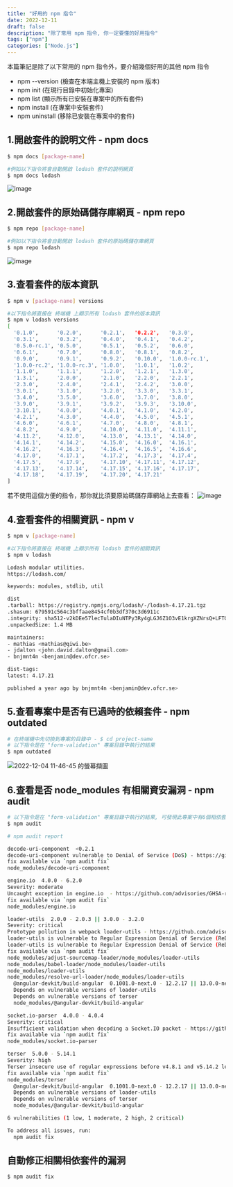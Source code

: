 ```yaml
---
title: "好用的 npm 指令"
date: 2022-12-11
draft: false
description: "除了常用 npm 指令, 你一定要懂的好用指令"
tags: ["npm"]
categories: ["Node.js"]
---
```

本篇筆記是除了以下常用的 npm 指令外，要介紹幾個好用的其他 npm 指令
- npm --version (檢查在本端主機上安裝的 npm 版本)
- npm init (在現行目錄中初始化專案)
- npm list (顯示所有已安裝在專案中的所有套件)
- npm install (在專案中安裝套件)
- npm uninstall (移除已安裝在專案中的套件)


## 1.開啟套件的說明文件 - npm docs
```bash
$ npm docs [package-name]

#例如以下指令將會自動開啟 lodash 套件的說明網頁
$ npm docs lodash
```

![image](https://user-images.githubusercontent.com/21993717/205472805-efcbce43-39b1-4952-a02f-c3c5aecc9024.png)


## 2.開啟套件的原始碼儲存庫網頁 - npm repo
```bash
$ npm repo [package-name]

#例如以下指令將會自動開啟 lodash 套件的原始碼儲存庫網頁
$ npm repo lodash
```

![image](https://user-images.githubusercontent.com/21993717/205472928-8a19bf2c-afec-4a9e-80ae-78b6155d7202.png)

## 3.查看套件的版本資訊
```bash
$ npm v [package-name] versions

#以下指令將直接在 終端機 上顯示所有 lodash 套件的版本資訊
$ npm v lodash versions
[
  '0.1.0',      '0.2.0',      '0.2.1',   '0.2.2',   '0.3.0',
  '0.3.1',      '0.3.2',      '0.4.0',   '0.4.1',   '0.4.2',
  '0.5.0-rc.1', '0.5.0',      '0.5.1',   '0.5.2',   '0.6.0',
  '0.6.1',      '0.7.0',      '0.8.0',   '0.8.1',   '0.8.2',
  '0.9.0',      '0.9.1',      '0.9.2',   '0.10.0',  '1.0.0-rc.1',
  '1.0.0-rc.2', '1.0.0-rc.3', '1.0.0',   '1.0.1',   '1.0.2',
  '1.1.0',      '1.1.1',      '1.2.0',   '1.2.1',   '1.3.0',
  '1.3.1',      '2.0.0',      '2.1.0',   '2.2.0',   '2.2.1',
  '2.3.0',      '2.4.0',      '2.4.1',   '2.4.2',   '3.0.0',
  '3.0.1',      '3.1.0',      '3.2.0',   '3.3.0',   '3.3.1',
  '3.4.0',      '3.5.0',      '3.6.0',   '3.7.0',   '3.8.0',
  '3.9.0',      '3.9.1',      '3.9.2',   '3.9.3',   '3.10.0',
  '3.10.1',     '4.0.0',      '4.0.1',   '4.1.0',   '4.2.0',
  '4.2.1',      '4.3.0',      '4.4.0',   '4.5.0',   '4.5.1',
  '4.6.0',      '4.6.1',      '4.7.0',   '4.8.0',   '4.8.1',
  '4.8.2',      '4.9.0',      '4.10.0',  '4.11.0',  '4.11.1',
  '4.11.2',     '4.12.0',     '4.13.0',  '4.13.1',  '4.14.0',
  '4.14.1',     '4.14.2',     '4.15.0',  '4.16.0',  '4.16.1',
  '4.16.2',     '4.16.3',     '4.16.4',  '4.16.5',  '4.16.6',
  '4.17.0',     '4.17.1',     '4.17.2',  '4.17.3',  '4.17.4',
  '4.17.5',     '4.17.9',     '4.17.10', '4.17.11', '4.17.12',
  '4.17.13',    '4.17.14',    '4.17.15', '4.17.16', '4.17.17',
  '4.17.18',    '4.17.19',    '4.17.20', '4.17.21'
]
```

若不使用這個方便的指令，那你就比須要原始碼儲存庫網站上去查看：
![image](https://user-images.githubusercontent.com/21993717/205473063-289ebe48-3f28-4c52-87b0-cfabe67b77e6.png)


## 4.查看套件的相關資訊 - npm v
```bash
$ npm v [package-name] 

#以下指令將直接在 終端機 上顯示所有 lodash 套件的相關資訊
$ npm v lodash

Lodash modular utilities.
https://lodash.com/

keywords: modules, stdlib, util

dist
.tarball: https://registry.npmjs.org/lodash/-/lodash-4.17.21.tgz
.shasum: 679591c564c3bffaae8454cf0b3df370c3d6911c
.integrity: sha512-v2kDEe57lecTulaDIuNTPy3Ry4gLGJ6Z1O3vE1krgXZNrsQ+LFTGHVxVjcXPs17LhbZVGedAJv8XZ1tvj5FvSg==
.unpackedSize: 1.4 MB

maintainers:
- mathias <mathias@qiwi.be>
- jdalton <john.david.dalton@gmail.com>
- bnjmnt4n <benjamin@dev.ofcr.se>

dist-tags:
latest: 4.17.21  

published a year ago by bnjmnt4n <benjamin@dev.ofcr.se>
```

## 5.查看專案中是否有已過時的依賴套件 - npm outdated
```bash
# 在終端機中先切換到專案的目錄中 - $ cd project-name
# 以下指令是在 "form-validation" 專案目錄中執行的結果
$ npm outdated
```

![2022-12-04 11-46-45 的螢幕擷圖](https://user-images.githubusercontent.com/21993717/205473306-61bbad4e-b651-4128-9674-08e1d7a06b44.png)


## 6.查看是否 node_modules 有相關資安漏洞 - npm audit
```bash
# 以下指令是在 "form-validation" 專案目錄中執行的結果, 可發現此專案中有6個相依套件有資案漏洞
$ npm audit

# npm audit report

decode-uri-component  <0.2.1
decode-uri-component vulnerable to Denial of Service (DoS) - https://github.com/advisories/GHSA-w573-4hg7-7wgq
fix available via `npm audit fix`
node_modules/decode-uri-component

engine.io  4.0.0 - 6.2.0
Severity: moderate
Uncaught exception in engine.io  - https://github.com/advisories/GHSA-r7qp-cfhv-p84w
fix available via `npm audit fix`
node_modules/engine.io

loader-utils  2.0.0 - 2.0.3 || 3.0.0 - 3.2.0
Severity: critical
Prototype pollution in webpack loader-utils - https://github.com/advisories/GHSA-76p3-8jx3-jpfq
loader-utils is vulnerable to Regular Expression Denial of Service (ReDoS) via url variable - https://github.com/advisories/GHSA-3rfm-jhwj-7488
loader-utils is vulnerable to Regular Expression Denial of Service (ReDoS) via url variable - https://github.com/advisories/GHSA-3rfm-jhwj-7488
fix available via `npm audit fix`
node_modules/adjust-sourcemap-loader/node_modules/loader-utils
node_modules/babel-loader/node_modules/loader-utils
node_modules/loader-utils
node_modules/resolve-url-loader/node_modules/loader-utils
  @angular-devkit/build-angular  0.1001.0-next.0 - 12.2.17 || 13.0.0-next.0 - 13.3.9 || 14.0.0-next.0 - 14.2.9 || 15.0.0-next.0 - 15.0.0-rc.5
  Depends on vulnerable versions of loader-utils
  Depends on vulnerable versions of terser
  node_modules/@angular-devkit/build-angular

socket.io-parser  4.0.0 - 4.0.4
Severity: critical
Insufficient validation when decoding a Socket.IO packet - https://github.com/advisories/GHSA-qm95-pgcg-qqfq
fix available via `npm audit fix`
node_modules/socket.io-parser

terser  5.0.0 - 5.14.1
Severity: high
Terser insecure use of regular expressions before v4.8.1 and v5.14.2 leads to ReDoS - https://github.com/advisories/GHSA-4wf5-vphf-c2xc
fix available via `npm audit fix`
node_modules/terser
  @angular-devkit/build-angular  0.1001.0-next.0 - 12.2.17 || 13.0.0-next.0 - 13.3.9 || 14.0.0-next.0 - 14.2.9 || 15.0.0-next.0 - 15.0.0-rc.5
  Depends on vulnerable versions of loader-utils
  Depends on vulnerable versions of terser
  node_modules/@angular-devkit/build-angular

6 vulnerabilities (1 low, 1 moderate, 2 high, 2 critical)

To address all issues, run:
  npm audit fix

```



## 自動修正相關相依套件的漏洞
```bash
$ npm audit fix 
```
